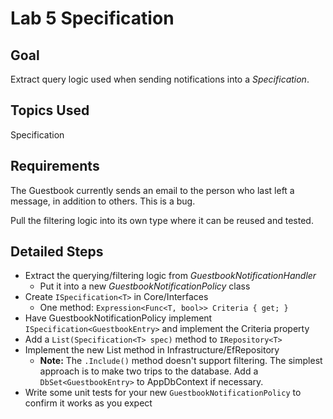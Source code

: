 # Lab 5 Specification

## Goal
Extract query logic used when sending notifications into a *Specification*.

## Topics Used
Specification

## Requirements

The Guestbook currently sends an email to the person who last left a message, in addition to others. This is a bug.

Pull the filtering logic into its own type where it can be reused and tested.

## Detailed Steps

- Extract the querying/filtering logic from *GuestbookNotificationHandler*
    - Put it into a new *GuestbookNotificationPolicy* class
- Create `ISpecification<T>` in Core/Interfaces
    - One method: `Expression<Func<T, bool>> Criteria { get; }`
- Have GuestbookNotificationPolicy implement `ISpecification<GuestbookEntry>` and implement the Criteria property
- Add a `List(Specification<T> spec)` method to `IRepository<T>`
- Implement the new List method in Infrastructure/EfRepository
    - **Note:** The `.Include()` method doesn't support filtering. The simplest approach is to make two trips to the database. Add a `DbSet<GuestbookEntry>` to AppDbContext if necessary.
- Write some unit tests for your new `GuestbookNotificationPolicy` to confirm it works as you expect

